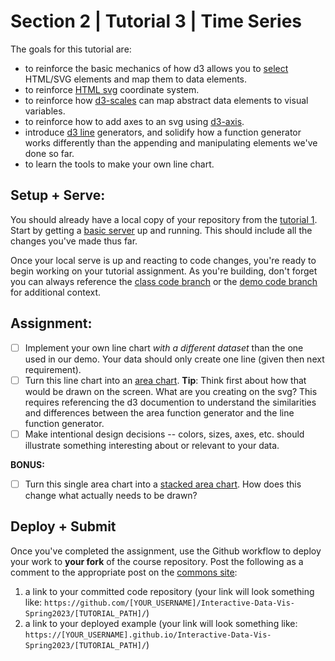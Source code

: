 # Section 2 | Tutorial 3 | Time Series

The goals for this tutorial are:

- to reinforce the basic mechanics of how d3 allows you to [select](https://github.com/d3/d3-selection) HTML/SVG elements and map them to data elements.
- to reinforce [HTML svg](https://developer.mozilla.org/en-US/docs/Web/SVG/Element/svg) coordinate system.
- to reinforce how [d3-scales](https://github.com/d3/d3-scale) can map abstract data elements to visual variables.
- to reinforce how to add axes to an svg using [d3-axis](https://github.com/d3/d3-axis).
- introduce [d3 line](https://github.com/d3/d3-shape#lines) generators, and solidify how a function generator works differently than the appending and manipulating elements we've done so far.
- to learn the tools to make your own line chart.

## Setup + Serve:

You should already have a local copy of your repository from the [tutorial 1](../1_1_getting_started/README.md). Start by getting a [basic server](../1_1_getting_started/3_BASIC_SERVER.md) up and running. This should include all the changes you've made thus far.

Once your local serve is up and reacting to code changes, you're ready to begin working on your tutorial assignment.
As you're building, don't forget you can always reference the [class code branch](https://github.com/InteractiveDataVis/Interactive-Data-Vis-Spring2023/tree/class/) or the [demo code branch](https://github.com/InteractiveDataVis/Interactive-Data-Vis-Spring2023/tree/demo/) for additional context.

## Assignment:

- [ ] Implement your own line chart _with a different dataset_ than the one used in our demo. Your data should only create one line (given then next requirement). 
- [ ] Turn this line chart into an [area chart](https://github.com/d3/d3-shape#areas). **Tip**: Think first about how that would be drawn on the screen. What are you creating on the svg? This requires referencing the d3 documention to understand the similarities and differences between the area function generator and the line function generator.
- [ ] Make intentional design decisions -- colors, sizes, axes, etc. should illustrate something interesting about or relevant to your data.

**BONUS:**

- [ ] Turn this single area chart into a [stacked area chart](https://observablehq.com/@d3/stacked-area-chart). How does this change what actually needs to be drawn?

## Deploy + Submit

Once you've completed the assignment, use the Github workflow to deploy your work to **your fork** of the course repository. Post the following as a comment to the appropriate post on the [commons site](https://data73200Spring2023.commons.gc.cuny.edu/):
1. a link to your committed code repository (your link will look something like: `https://github.com/[YOUR_USERNAME]/Interactive-Data-Vis-Spring2023/[TUTORIAL_PATH]/`)
2. a link to your deployed example (your link will look something like: `https://[YOUR_USERNAME].github.io/Interactive-Data-Vis-Spring2023/[TUTORIAL_PATH]/`)




